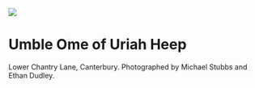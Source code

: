 <a href="https://juncture-digital.org"><img src="https://gitcdn.link/repo/jstor-labs/juncture/main/images/ve-button.png"></a>

<param ve-config header="header" main="now-and-then">

<param ve-compare manifest="gh:kent-map/images/then-and-now/Umble_Ome_Uriah_Heep_nodate.yaml" region="pct:20,20,80,80">
<param ve-compare manifest="gh:kent-map/images/then-and-now/Umble_Ome_Uriah_Heep_2021.yaml" region="pct:0,5,80,80">

# Umble Ome of Uriah Heep

Lower Chantry Lane, Canterbury. Photographed by Michael Stubbs and Ethan Dudley.
